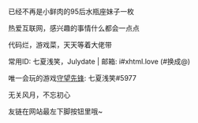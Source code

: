 已经不再是小鲜肉的95后水瓶座妹子一枚

热爱互联网，感兴趣的事情什么都会一点点

代码烂，游戏菜，天天等着大佬带

常用ID: 七夏浅笑，Julydate   |   邮箱: i#xhtml.love (#换成@)

唯一会玩的游戏[守望先锋]( https://ow.blizzard.cn/home): 七夏浅笑#5977

无关风月，不忘初心

友链在网站最左下脚按钮里哦~